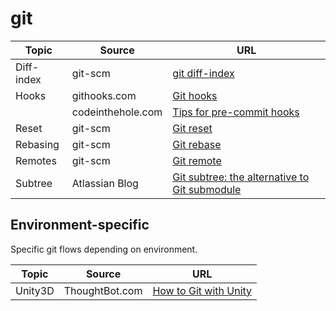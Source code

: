 # git

| Topic | Source | URL |
| --- | --- | --- |
| Diff-index | git-scm | [git diff-index](https://git-scm.com/docs/git-diff-index/1.7.9) |
| Hooks | githooks.com | [Git hooks](https://githooks.com/) |
| | codeinthehole.com | [Tips for pre-commit hooks](https://codeinthehole.com/tips/tips-for-using-a-git-pre-commit-hook/) |
| Reset | git-scm | [Git reset](https://git-scm.com/docs/git-reset) |
| Rebasing | git-scm | [Git rebase](https://git-scm.com/docs/git-rebase) |
| Remotes | git-scm | [Git remote](https://git-scm.com/docs/git-remote) |
| Subtree | Atlassian Blog | [Git subtree: the alternative to Git submodule](https://www.atlassian.com/blog/git/alternatives-to-git-submodule-git-subtree) |

## Environment-specific

Specific git flows depending on environment.

| Topic | Source | URL |
| --- | --- | --- |
| Unity3D | ThoughtBot.com | [How to Git with Unity](https://robots.thoughtbot.com/how-to-git-with-unity) |